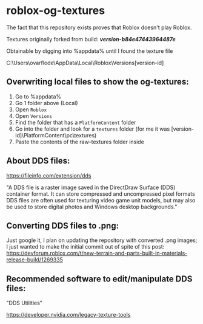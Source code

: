 # roblox-og-textures
The fact that this repository exists proves that Roblox doesn't play Roblox.

Textures originally forked from build: ***version-b84e47443964487e***

Obtainable by digging into %appdata% until I found the texture file

C:\Users\ovarflode\AppData\Local\Roblox\Versions\[version-id]

## Overwriting local files to show the og-textures:

1. Go to %appdata%
2. Go 1 folder above (Local)
3. Open `Roblox`
4. Open `Versions`
5. Find the folder that has a `PlatformContent` folder
6. Go into the folder and look for a `textures` folder (for me it was \[version-id]\PlatformContent\pc\textures)
7. Paste the contents of the raw-textures folder inside

## About DDS files:

https://fileinfo.com/extension/dds

"A DDS file is a raster image saved in the DirectDraw Surface (DDS) container format. It can store compressed and uncompressed pixel formats DDS files are often used for texturing video game unit models, but may also be used to store digital photos and Windows desktop backgrounds."

## Converting DDS files to .png:

Just google it, I plan on updating the repository with converted .png images; I just wanted to make the initial commit out of spite of this post: https://devforum.roblox.com/t/new-terrain-and-parts-built-in-materials-release-build/1269335

## Recommended software to edit/manipulate DDS files:

"DDS Utilities"

https://developer.nvidia.com/legacy-texture-tools
